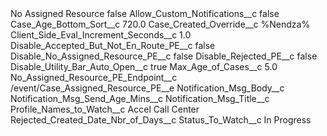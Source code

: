 <?xml version="1.0" encoding="UTF-8"?>
<CustomMetadata xmlns="http://soap.sforce.com/2006/04/metadata" xmlns:xsi="http://www.w3.org/2001/XMLSchema-instance" xmlns:xsd="http://www.w3.org/2001/XMLSchema">
    <label>No Assigned Resource</label>
    <protected>false</protected>
    <values>
        <field>Allow_Custom_Notifications__c</field>
        <value xsi:type="xsd:boolean">false</value>
    </values>
    <values>
        <field>Case_Age_Bottom_Sort__c</field>
        <value xsi:type="xsd:double">720.0</value>
    </values>
    <values>
        <field>Case_Created_Override__c</field>
        <value xsi:type="xsd:string">%Nendza%</value>
    </values>
    <values>
        <field>Client_Side_Eval_Increment_Seconds__c</field>
        <value xsi:type="xsd:double">1.0</value>
    </values>
    <values>
        <field>Disable_Accepted_But_Not_En_Route_PE__c</field>
        <value xsi:type="xsd:boolean">false</value>
    </values>
    <values>
        <field>Disable_No_Assigned_Resource_PE__c</field>
        <value xsi:type="xsd:boolean">false</value>
    </values>
    <values>
        <field>Disable_Rejected_PE__c</field>
        <value xsi:type="xsd:boolean">false</value>
    </values>
    <values>
        <field>Disable_Utility_Bar_Auto_Open__c</field>
        <value xsi:type="xsd:boolean">true</value>
    </values>
    <values>
        <field>Max_Age_of_Cases__c</field>
        <value xsi:type="xsd:double">5.0</value>
    </values>
    <values>
        <field>No_Assigned_Resource_PE_Endpoint__c</field>
        <value xsi:type="xsd:string">/event/Case_Assigned_Resource_PE__e</value>
    </values>
    <values>
        <field>Notification_Msg_Body__c</field>
        <value xsi:nil="true"/>
    </values>
    <values>
        <field>Notification_Msg_Send_Age_Mins__c</field>
        <value xsi:nil="true"/>
    </values>
    <values>
        <field>Notification_Msg_Title__c</field>
        <value xsi:nil="true"/>
    </values>
    <values>
        <field>Profile_Names_to_Watch__c</field>
        <value xsi:type="xsd:string">Accel Call Center</value>
    </values>
    <values>
        <field>Rejected_Created_Date_Nbr_of_Days__c</field>
        <value xsi:nil="true"/>
    </values>
    <values>
        <field>Status_To_Watch__c</field>
        <value xsi:type="xsd:string">In Progress</value>
    </values>
</CustomMetadata>
